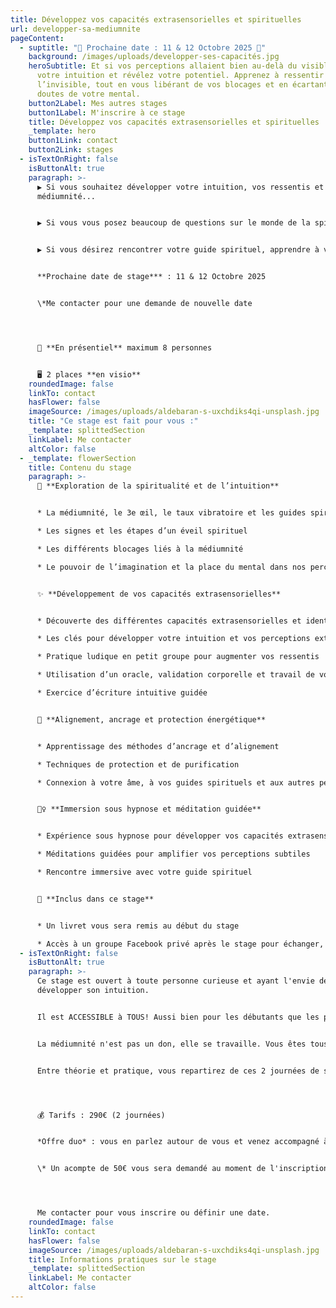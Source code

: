 ```yaml
---
title: Développez vos capacités extrasensorielles et spirituelles
url: developper-sa-mediumnite
pageContent:
  - suptitle: "🌟 Prochaine date : 11 & 12 Octobre 2025 🌟"
    background: /images/uploads/developper-ses-capacités.jpg
    heroSubtitle: Et si vos perceptions allaient bien au-delà du visible ?  Explorez
      votre intuition et révélez votre potentiel. Apprenez à ressentir
      l’invisible, tout en vous libérant de vos blocages et en écartant les
      doutes de votre mental.
    button2Label: Mes autres stages
    button1Label: M'inscrire à ce stage
    title: Développez vos capacités extrasensorielles et spirituelles
    _template: hero
    button1Link: contact
    button2Link: stages
  - isTextOnRight: false
    isButtonAlt: true
    paragraph: >-
      ▶️ Si vous souhaitez développer votre intuition, vos ressentis et votre
      médiumnité...


      ▶️ Si vous vous posez beaucoup de questions sur le monde de la spiritualité ou que vous êtes en plein éveil spirituel...


      ▶️ Si vous désirez rencontrer votre guide spirituel, apprendre à vous connecter à votre âme, vos guides et aux autres personnes...


      **Prochaine date de stage*** : 11 & 12 Octobre 2025


      \*Me contacter pour une demande de nouvelle date




      📍 **En présentiel** maximum 8 personnes


      🖥️ 2 places **en visio**
    roundedImage: false
    linkTo: contact
    hasFlower: false
    imageSource: /images/uploads/aldebaran-s-uxchdiks4qi-unsplash.jpg
    title: "Ce stage est fait pour vous :"
    _template: splittedSection
    linkLabel: Me contacter
    altColor: false
  - _template: flowerSection
    title: Contenu du stage
    paragraph: >-
      🔮 **Exploration de la spiritualité et de l’intuition**


      * La médiumnité, le 3e œil, le taux vibratoire et les guides spirituels

      * Les signes et les étapes d’un éveil spirituel

      * Les différents blocages liés à la médiumnité

      * Le pouvoir de l’imagination et la place du mental dans nos perceptions extrasensorielles


      ✨ **Développement de vos capacités extrasensorielles** 


      * Découverte des différentes capacités extrasensorielles et identification de celles qui prédominent chez vous

      * Les clés pour développer votre intuition et vos perceptions extrasensorielles

      * Pratique ludique en petit groupe pour augmenter vos ressentis

      * Utilisation d’un oracle, validation corporelle et travail de votre intuition avec et sans supports

      * Exercice d’écriture intuitive guidée


      🌿 **Alignement, ancrage et protection énergétique**


      * Apprentissage des méthodes d’ancrage et d’alignement 

      * Techniques de protection et de purification 

      * Connexion à votre âme, à vos guides spirituels et aux autres personnes


      🧘‍♀️ **Immersion sous hypnose et méditation guidée**


      * Expérience sous hypnose pour développer vos capacités extrasensorielles et votre intuition

      * Méditations guidées pour amplifier vos perceptions subtiles

      * Rencontre immersive avec votre guide spirituel


      📖 **Inclus dans ce stage**


      * Un livret vous sera remis au début du stage 

      * Accès à un groupe Facebook privé après le stage pour échanger, partager vos expériences et poser vos questions
  - isTextOnRight: false
    isButtonAlt: true
    paragraph: >-
      Ce stage est ouvert à toute personne curieuse et ayant l'envie de
      développer son intuition. 


      Il est ACCESSIBLE à TOUS! Aussi bien pour les débutants que les personnes ayant déjà des connaissances. 


      La médiumnité n'est pas un don, elle se travaille. Vous êtes tous capables de participer à ce stage! 


      Entre théorie et pratique, vous repartirez de ces 2 journées de stage avec toutes les clefs en main pour faire évoluer votre spiritualité, votre intuition et votre médiumnité. 




      💰 Tarifs : 290€ (2 journées)


      *Offre duo* : vous en parlez autour de vous et venez accompagné à ce stage, alors vous bénéficierez d'une offre de réduction de 30€. 


      \* Un acompte de 50€ vous sera demandé au moment de l'inscription




      Me contacter pour vous inscrire ou définir une date.
    roundedImage: false
    linkTo: contact
    hasFlower: false
    imageSource: /images/uploads/aldebaran-s-uxchdiks4qi-unsplash.jpg
    title: Informations pratiques sur le stage
    _template: splittedSection
    linkLabel: Me contacter
    altColor: false
---
```

